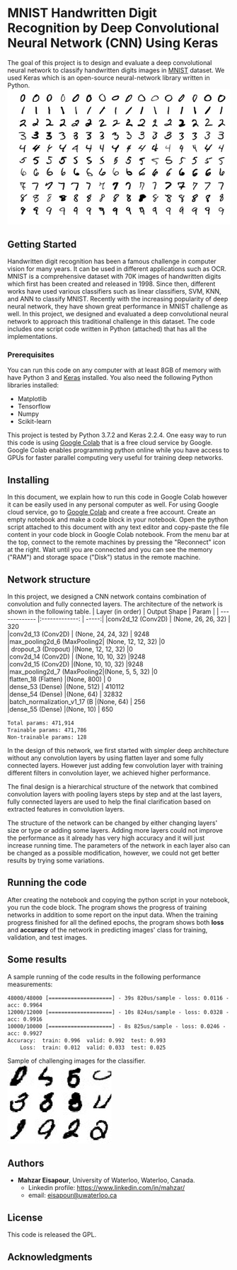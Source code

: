 # MNIST Handwritten Digit Recognition by Deep Convolutional Neural Network (CNN)  Using Keras

The goal of this project is to design and evaluate a deep convolutional neural network to classify handwritten digits images in [MNIST](http://yann.lecun.com/exdb/mnist/) dataset. We used Keras which is an open-source neural-network library written in Python.
![Sample images from MNIST](mnist_snapshots.jpg?raw=true "Title")

## Getting Started
Handwritten digit recognition has been a famous challenge in computer vision for many years. It can be used in different applications such as OCR. MNIST is a comprehensive dataset with 70K images of handwritten digits which first has been created and released in 1998. Since then, different works have used various classifiers such as linear classifiers, SVM, KNN, and ANN to classify MNIST. Recently with the increasing popularity of deep neural network, they have shown great performance in MNIST challenge as well. In this project, we designed and evaluated a deep convolutional neural network to approach this traditional challenge in this dataset. The code includes one script code written in Python (attached) that has all the implementations.

### Prerequisites
You can run this code on any computer with at least 8GB of memory with have Python 3  and [Keras](https://keras.io/) installed. You also need the following Python libraries installed:
- Matplotlib
- Tensorflow
- Numpy
- Scikit-learn

This project is tested by Python 3.7.2 and Keras 2.2.4. One easy way to run this code is using [Google Colab](https://colab.research.google.com/notebooks/welcome.ipynb#recent=true) that is a free cloud service by Google. Google Colab enables programming python online while you have access to GPUs for faster parallel computing very useful for training deep networks.


## Installing
In this document, we explain how to run this code in Google Colab however it can be easily used in any personal computer as well. For using Google cloud service, go to [Google Colab](https://colab.research.google.com/notebooks/welcome.ipynb#recent=true) and create a free account. Create an empty notebook and make a code block in your notebook. Open the python script attached to this document with any text editor and copy-paste the file content in your code block in Google Colab notebook. From the menu bar at the top, connect to the remote machines by pressing the "Reconnect" icon at the right. Wait until you are connected and you can see the memory ("RAM") and storage space ("Disk") status in the remote machine. 

## Network structure 
In this project, we designed a CNN network contains combination of convolution and fully connected layers. The architecture of the network is shown in the following table. 
| Layer (in order)          | Output Shape              | Param  |
| -------------             |:-------------:            | -----:|
|conv2d_12 (Conv2D)         | (None, 26, 26, 32)        | 320       
|conv2d_13 (Conv2D)         | (None, 24, 24, 32)        | 9248      
|max_pooling2d_6 (MaxPooling2| (None, 12, 12, 32)       |0         
| dropout_3 (Dropout)        |(None, 12, 12, 32)        |0  
|conv2d_14 (Conv2D)          | (None, 10, 10, 32)       |9248      
|conv2d_15 (Conv2D)          |(None, 10, 10, 32)        |9248      
|max_pooling2d_7 (MaxPooling2|(None, 5, 5, 32)          |0         
|flatten_18 (Flatten)         |(None, 800)              | 0         
|dense_53 (Dense)             |(None, 512)              | 410112    
|dense_54 (Dense)             |(None, 64)               | 32832     
|batch_normalization_v1_17 (B |(None, 64)               | 256       
|dense_55 (Dense)             |(None, 10)               | 650       
```
Total params: 471,914
Trainable params: 471,786
Non-trainable params: 128
```
In the design of this network, we first started with simpler deep architecture without any convolution layers by using flatten layer and some fully connected layers. However just adding few convolution layer with training different filters in convolution layer, we achieved higher performance. 

The final design is a hierarchical structure of the network that combined convolution layers with pooling layers steps by step and at the last layers, fully connected layers are used to help the final clarification based on extracted features in convolution layers.

The structure of the network can be changed by either changing layers' size or type or adding some layers. Adding more layers could not improve the performance as it already has very high accuracy and it will just increase running time. The parameters of the network in each layer also can be changed as a possible modification, however, we could not get better results by trying some variations. 

## Running the code
After creating the notebook and copying the python script in your notebook, you run the code block. The program shows the progress of training networks in addition to some report on the input data. When the training progress finished for all the defined epochs, the program shows both **loss** and **accuracy** of the network in predicting images' class for training, validation, and test images.

## Some results
A sample running of the code results in the following performance measurements:
```
48000/48000 [====================] - 39s 820us/sample - loss: 0.0116 - acc: 0.9964
12000/12000 [====================] - 10s 824us/sample - loss: 0.0328 - acc: 0.9916
10000/10000 [====================] - 8s 825us/sample - loss: 0.0246 - acc: 0.9927
Accuracy:  train: 0.996  valid: 0.992  test: 0.993
    Loss:  train: 0.012  valid: 0.033  test: 0.025
```
Sample of challenging images for the classifier.
![Sample images from MNIST](challenging_images.jpg)

## Authors

* **Mahzar Eisapour**, University of Waterloo, Waterloo, Canada.
    *  Linkedin profile: https://www.linkedin.com/in/mahzar/
    *  email: eisapour@uwaterloo.ca

## License

This code is released the GPL.

## Acknowledgments

